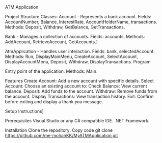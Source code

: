 ATM Application

Project Structure
Classes: 
Account - Represents a bank account.
Fields: AccountNumber, Balance, InterestRate, AccountHolderName, transactions.
Methods: Deposit, Withdraw, GetBalance, GetTransactions.

Bank - Manages a collection of accounts.
Fields: accounts.
Methods: AddAccount, RetrieveAccount, GetAccounts.]

AtmApplication - Handles user interaction.
Fields: bank, selectedAccount.
Methods: Run, DisplayMainMenu, CreateAccount, SelectAccount, DisplayAccountMenu, Deposit, Withdraw, DisplayTransactions.
Program

Entry point of the application.
Methods: Main.

Features
Create Account: Add a new account with specific details.
Select Account: Choose an existing account to:
Check Balance: View current balance.
Deposit: Add funds to the account.
Withdraw: Remove funds from the account.
Display Transactions: View transaction history.
Exit: Confirm before exiting and display a thank you message.


Setup Instructions]

Prerequisites
Visual Studio or any C# compatible IDE.
.NET Framework.

Installation
Clone the repository:
Copy code
git clone https://github.com/me-mohanKK/MyATMApplication.git
